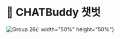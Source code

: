 # 👀 CHATBuddy 챗벗

![Group 26](https://user-images.githubusercontent.com/68999618/227910711-3289e617-a6c0-4b87-b770-a48b2e3aaf61.png){: width="50%" height="50%"}
